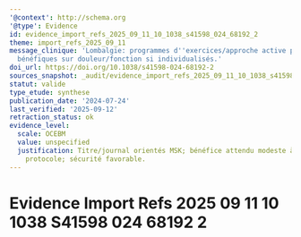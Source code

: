 ```yaml
---
'@context': http://schema.org
'@type': Evidence
id: evidence_import_refs_2025_09_11_10_1038_s41598_024_68192_2
theme: import_refs_2025_09_11
message_clinique: 'Lombalgie: programmes d''exercices/approche active potentiellement
  bénéfiques sur douleur/fonction si individualisés.'
doi_url: https://doi.org/10.1038/s41598-024-68192-2
sources_snapshot: _audit/evidence_import_refs_2025_09_11_10_1038_s41598_024_68192_2.json
statut: valide
type_etude: synthese
publication_date: '2024-07-24'
last_verified: '2025-09-12'
retraction_status: ok
evidence_level:
  scale: OCEBM
  value: unspecified
  justification: Titre/journal orientés MSK; bénéfice attendu modeste à modéré selon
    protocole; sécurité favorable.
---
```

# Evidence Import Refs 2025 09 11 10 1038 S41598 024 68192 2

